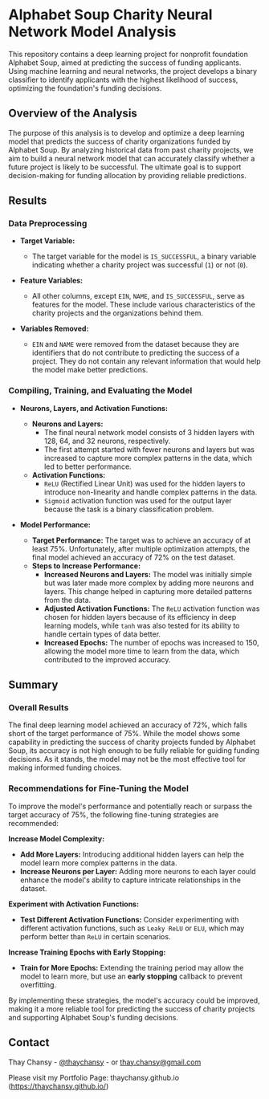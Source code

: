 # Alphabet Soup Charity Neural Network Model Analysis
This repository contains a deep learning project for nonprofit foundation Alphabet Soup, aimed at predicting the success of funding applicants. Using machine learning and neural networks, the project develops a binary classifier to identify applicants with the highest likelihood of success, optimizing the foundation's funding decisions.

## Overview of the Analysis

The purpose of this analysis is to develop and optimize a deep learning model that predicts the success of charity organizations funded by Alphabet Soup. By analyzing historical data from past charity projects, we aim to build a neural network model that can accurately classify whether a future project is likely to be successful. The ultimate goal is to support decision-making for funding allocation by providing reliable predictions.

## Results

### Data Preprocessing

- **Target Variable:**
  - The target variable for the model is `IS_SUCCESSFUL`, a binary variable indicating whether a charity project was successful (`1`) or not (`0`).

- **Feature Variables:**
  - All other columns, except `EIN`, `NAME`, and `IS_SUCCESSFUL`, serve as features for the model. These include various characteristics of the charity projects and the organizations behind them.

- **Variables Removed:**
  - `EIN` and `NAME` were removed from the dataset because they are identifiers that do not contribute to predicting the success of a project. They do not contain any relevant information that would help the model make better predictions.

### Compiling, Training, and Evaluating the Model

- **Neurons, Layers, and Activation Functions:**
  - **Neurons and Layers:**
    - The final neural network model consists of 3 hidden layers with 128, 64, and 32 neurons, respectively.
    - The first attempt started with fewer neurons and layers but was increased to capture more complex patterns in the data, which led to better performance.
  - **Activation Functions:**
    - `ReLU` (Rectified Linear Unit) was used for the hidden layers to introduce non-linearity and handle complex patterns in the data.
    - `Sigmoid` activation function was used for the output layer because the task is a binary classification problem.

- **Model Performance:**
  - **Target Performance:** The target was to achieve an accuracy of at least 75%. Unfortunately, after multiple optimization attempts, the final model achieved an accuracy of 72% on the test dataset.
  - **Steps to Increase Performance:**
    - **Increased Neurons and Layers:** The model was initially simple but was later made more complex by adding more neurons and layers. This change helped in capturing more detailed patterns from the data.
    - **Adjusted Activation Functions:** The `ReLU` activation function was chosen for hidden layers because of its efficiency in deep learning models, while `tanh` was also tested for its ability to handle certain types of data better.
    - **Increased Epochs:** The number of epochs was increased to 150, allowing the model more time to learn from the data, which contributed to the improved accuracy.

## Summary

### Overall Results

The final deep learning model achieved an accuracy of 72%, which falls short of the target performance of 75%. While the model shows some capability in predicting the success of charity projects funded by Alphabet Soup, its accuracy is not high enough to be fully reliable for guiding funding decisions. As it stands, the model may not be the most effective tool for making informed funding choices.

### Recommendations for Fine-Tuning the Model

To improve the model's performance and potentially reach or surpass the target accuracy of 75%, the following fine-tuning strategies are recommended:

 **Increase Model Complexity:**
   - **Add More Layers:** Introducing additional hidden layers can help the model learn more complex patterns in the data.
   - **Increase Neurons per Layer:** Adding more neurons to each layer could enhance the model's ability to capture intricate relationships in the dataset.

**Experiment with Activation Functions:**
   - **Test Different Activation Functions:** Consider experimenting with different activation functions, such as `Leaky ReLU` or `ELU`, which may perform better than `ReLU` in certain scenarios.

**Increase Training Epochs with Early Stopping:**
   - **Train for More Epochs:** Extending the training period may allow the model to learn more, but use an **early stopping** callback to prevent overfitting.


By implementing these strategies, the model's accuracy could be improved, making it a more reliable tool for predicting the success of charity projects and supporting Alphabet Soup's funding decisions.

## Contact

Thay Chansy - [@thaychansy](https://twitter.com/thaychansy) - or thay.chansy@gmail.com


Please visit my Portfolio Page: thaychansy.github.io (https://thaychansy.github.io/)


